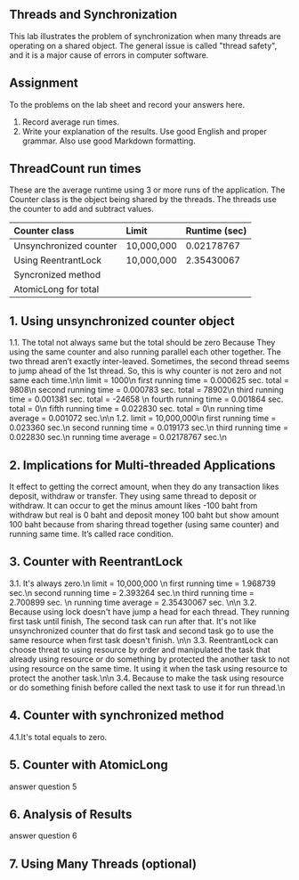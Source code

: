 ## Threads and Synchronization

This lab illustrates the problem of synchronization when many threads are operating on a shared object.  The general issue is called "thread safety", and it is a major cause of errors in computer software.

## Assignment

To the problems on the lab sheet and record your answers here.

1. Record average run times.
2. Write your explanation of the results.  Use good English and proper grammar.  Also use good Markdown formatting.

## ThreadCount run times

These are the average runtime using 3 or more runs of the application.
The Counter class is the object being shared by the threads.
The threads use the counter to add and subtract values.

| Counter class           | Limit              | Runtime (sec)   |
|:------------------------|:-------------------|-----------------|
| Unsynchronized counter  |  10,000,000        |  0.02178767     |
| Using ReentrantLock     |  10,000,000        |  2.35430067     |
| Syncronized method      |                    |                 |
| AtomicLong for total    |                    |                 |

## 1. Using unsynchronized counter object
1.1. The total not always same but the total should be zero Because They using the same counter and also running parallel each other together. The two thread aren’t exactly inter-leaved. Sometimes, the second thread seems to jump ahead of the 1st thread. So, this is why counter is not zero and not same each time.\n\n
 limit = 1000\n
first running time =  0.000625 sec. total = 9808\n
second running time =  0.000783 sec. total = 78902\n
third running time = 0.001381 sec. total = -24658 \n
fourth running time =  0.001864 sec. total = 0\n
fifth running time = 0.022830 sec. total = 0\n
running time average = 0.001072 sec.\n\n
1.2. limit = 10,000,000\n
first running time =  0.023360 sec.\n
second running time = 0.019173 sec.\n
third running time = 0.022830 sec.\n
running time average = 0.02178767 sec.\n

## 2. Implications for Multi-threaded Applications
It effect to getting the correct amount, when they do any transaction likes deposit, withdraw or transfer. They using same thread to deposit or withdraw. It can occur to get the minus amount likes -100 baht from withdraw but real is 0 baht and deposit money 100 baht but show amount 100 baht because from sharing thread together (using same counter) and running same time. It’s called race condition. 

## 3. Counter with ReentrantLock

3.1. It's always zero.\n
limit = 10,000,000 \n
first running time = 1.968739 sec.\n
second running time = 2.393264 sec.\n
third running time = 2.700899 sec. \n
running time average = 2.35430067 sec. \n\n
3.2. Because using lock doesn't have jump a head for each thread. They running first task until finish, The second task can run after that. It's not like unsynchronized counter that do first task and second task go to use the same resource when first task doesn't finish. \n\n
3.3. ReentrantLock can choose threat to using resource by order and manipulated the task that already using resource or do something by protected the another task to not using resource on the same time. It using it when the task using resource to protect the another task.\n\n
3.4. Because to make the task using resource or do something finish before called the next task to use it for run thread.\n
## 4. Counter with synchronized method
4.1.It's total equals to zero.

## 5. Counter with AtomicLong

answer question 5

## 6. Analysis of Results

answer question 6

## 7. Using Many Threads (optional)

